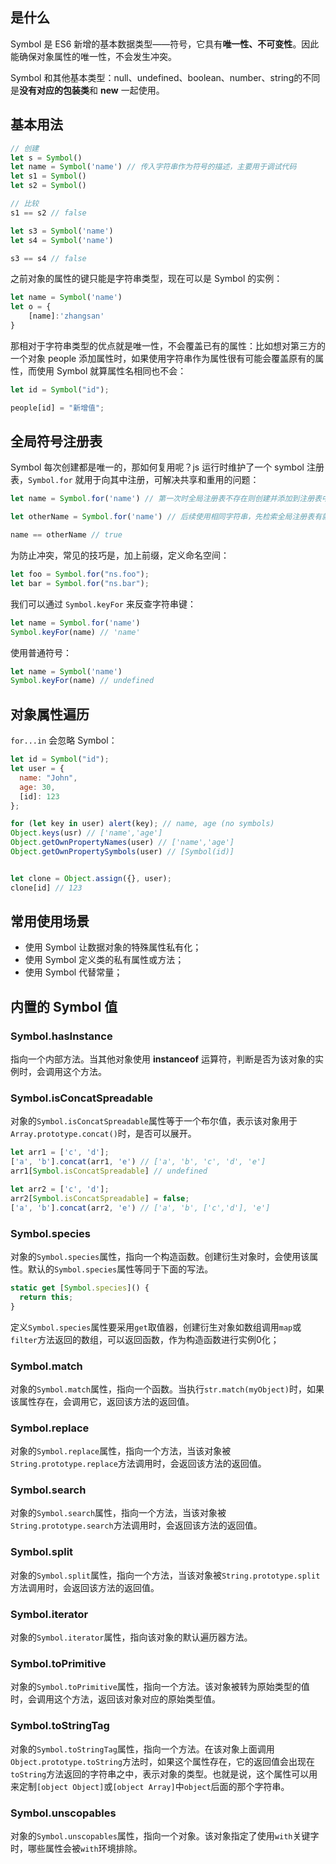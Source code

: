 ## 是什么

Symbol 是 ES6 新增的基本数据类型——符号，它具有**唯一性、不可变性**。因此能确保对象属性的唯一性，不会发生冲突。

Symbol 和其他基本类型：null、undefined、boolean、number、string的不同是**没有对应的包装类**和 **new** 一起使用。

## 基本用法

```js
// 创建
let s = Symbol()
let name = Symbol('name') // 传入字符串作为符号的描述，主要用于调试代码
let s1 = Symbol()
let s2 = Symbol()

// 比较
s1 == s2 // false

let s3 = Symbol('name')
let s4 = Symbol('name')

s3 == s4 // false
```

之前对象的属性的键只能是字符串类型，现在可以是 Symbol 的实例：

```js
let name = Symbol('name')
let o = {
    [name]:'zhangsan'
}
```

那相对于字符串类型的优点就是唯一性，不会覆盖已有的属性：比如想对第三方的一个对象 people 添加属性时，如果使用字符串作为属性很有可能会覆盖原有的属性，而使用 Symbol 就算属性名相同也不会：

```js
let id = Symbol("id");

people[id] = "新增值";
```

## 全局符号注册表

Symbol 每次创建都是唯一的，那如何复用呢？js 运行时维护了一个 symbol 注册表，`Symbol.for` 就用于向其中注册，可解决共享和重用的问题：

```js
let name = Symbol.for('name') // 第一次时全局注册表不存在则创建并添加到注册表中。

let otherName = Symbol.for('name') // 后续使用相同字符串，先检索全局注册表有就返回，反之创建。

name == otherName // true
```

为防止冲突，常见的技巧是，加上前缀，定义命名空间：

```js
let foo = Symbol.for("ns.foo");
let bar = Symbol.for("ns.bar");
```

我们可以通过 `Symbol.keyFor` 来反查字符串键：

```js
let name = Symbol.for('name')
Symbol.keyFor(name) // 'name'
```

使用普通符号：

```js
let name = Symbol('name')
Symbol.keyFor(name) // undefined
```

## 对象属性遍历

`for...in` 会忽略 Symbol：

```js
let id = Symbol("id");
let user = {
  name: "John",
  age: 30,
  [id]: 123
};

for (let key in user) alert(key); // name, age (no symbols)
Object.keys(usr) // ['name','age']
Object.getOwnPropertyNames(user) // ['name','age']
Object.getOwnPropertySymbols(user) // [Symbol(id)]


let clone = Object.assign({}, user);
clone[id] // 123
```

## 常用使用场景

+ 使用 Symbol 让数据对象的特殊属性私有化；
+ 使用 Symbol 定义类的私有属性或方法；
+ 使用 Symbol 代替常量；

## 内置的 Symbol 值

### Symbol.hasInstance

指向一个内部方法。当其他对象使用 **instanceof** 运算符，判断是否为该对象的实例时，会调用这个方法。

### Symbol.isConcatSpreadable

对象的`Symbol.isConcatSpreadable`属性等于一个布尔值，表示该对象用于`Array.prototype.concat()`时，是否可以展开。

```javascript
let arr1 = ['c', 'd'];
['a', 'b'].concat(arr1, 'e') // ['a', 'b', 'c', 'd', 'e']
arr1[Symbol.isConcatSpreadable] // undefined

let arr2 = ['c', 'd'];
arr2[Symbol.isConcatSpreadable] = false;
['a', 'b'].concat(arr2, 'e') // ['a', 'b', ['c','d'], 'e']
```

### Symbol.species

对象的`Symbol.species`属性，指向一个构造函数。创建衍生对象时，会使用该属性。默认的`Symbol.species`属性等同于下面的写法。

```javascript
static get [Symbol.species]() {
  return this;
}
```

定义`Symbol.species`属性要采用`get`取值器，创建衍生对象如数组调用`map`或`filter`方法返回的数组，可以返回函数，作为构造函数进行实例0化；

### Symbol.match

对象的`Symbol.match`属性，指向一个函数。当执行`str.match(myObject)`时，如果该属性存在，会调用它，返回该方法的返回值。

### Symbol.replace

对象的`Symbol.replace`属性，指向一个方法，当该对象被`String.prototype.replace`方法调用时，会返回该方法的返回值。

### Symbol.search

对象的`Symbol.search`属性，指向一个方法，当该对象被`String.prototype.search`方法调用时，会返回该方法的返回值。

### Symbol.split

对象的`Symbol.split`属性，指向一个方法，当该对象被`String.prototype.split`方法调用时，会返回该方法的返回值。

### Symbol.iterator

对象的`Symbol.iterator`属性，指向该对象的默认遍历器方法。

### Symbol.toPrimitive

对象的`Symbol.toPrimitive`属性，指向一个方法。该对象被转为原始类型的值时，会调用这个方法，返回该对象对应的原始类型值。

### Symbol.toStringTag

对象的`Symbol.toStringTag`属性，指向一个方法。在该对象上面调用`Object.prototype.toString`方法时，如果这个属性存在，它的返回值会出现在`toString`方法返回的字符串之中，表示对象的类型。也就是说，这个属性可以用来定制`[object Object]`或`[object Array]`中`object`后面的那个字符串。

### Symbol.unscopables

对象的`Symbol.unscopables`属性，指向一个对象。该对象指定了使用`with`关键字时，哪些属性会被`with`环境排除。